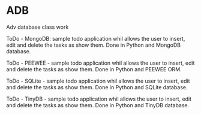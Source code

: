 # ADB
Adv database class work

ToDo - MongoDB: sample todo application whil allows the user to insert, edit and delete the tasks as show them. Done in Python and MongoDB database.

ToDo - PEEWEE - sample todo application whil allows the user to insert, edit and delete the tasks as show them. Done in Python and PEEWEE ORM.

ToDo - SQLite - sample todo application whil allows the user to insert, edit and delete the tasks as show them. Done in Python and SQLite database.

ToDo - TinyDB - sample todo application whil allows the user to insert, edit and delete the tasks as show them. Done in Python and TinyDB database.
